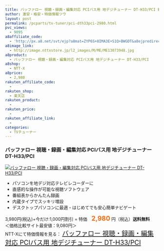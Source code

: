 ```yaml
---
title: バッファロー 視聴・録画・編集対応 PCIバス用 地デジチューナー DT-H33/PCI 箱汚れ特価2,980円！送料無料！
author: 激安・格安・特価情報ツウ
layout: post
permalink: /pcparts/tv-tuner/pci-dth33pci-2980.html
pvc_views:
  - 9095
a8affiliate_code:
  - 'http://px.a8.net/svt/ejp?a8mat=ZYP6S+8IMA3E+S1Q+BWGDT&a8ejpredirect=http://nttxstore.jp/_II_ME13073948'
a8image_link:
  - http://image.nttxstore.jp/l2_images/M/ME/ME13073948.jpg
a8product:
  - バッファロー 視聴・録画・編集対応 PCIバス用 地デジチューナー DT-H33/PCI
a8shop:
  - NTT-X
a8price:
  - 2,980
rakuten_affiliate_code:
  - 
rakuten_shop:
  - 楽天店
rakuten_product:
  - 
rakuten_price:
  - 
rakuten_affiliate_link:
  - 
categories:
  - TVチューナー
---
```

### バッファロー 視聴・録画・編集対応 PCIバス用 地デジチューナー DT-H33/PCI

<div class="img-bg2 img_L">
  <a title="バッファロー 視聴・録画・編集対応 PCIバス用 地デジチューナー DT-H33/PCI" href="http://px.a8.net/svt/ejp?a8mat=ZYP6S+8IMA3E+S1Q+BWGDT&a8ejpredirect=http://nttxstore.jp/_II_ME13073948" target="_blank"><img src="http://i2.wp.com/image.nttxstore.jp/l2_images/M/ME/ME13073948.jpg?resize=120%2C120" border="0" alt="バッファロー 視聴・録画・編集対応 PCIバス用 地デジチューナー DT-H33/PCI" style="border: 0pt none;" data-recalc-dims="1" /></a>
</div>

<!--more-->

  * パソコンを地デジ対応テレビレコーダーに
  * 直感的な操作が可能な視聴ソフトウェア
  * 番組表からかんたん録画
  * 内蔵タイプでスッキリ増設
  * デスクトップパソコンに最適・はじめてでも安心簡単ナビゲート

3,980円(税込)+今だけ:1,000円割引 = 特価　<span style="color: #ff6600; font-size: 150%;"><strong>2,980</strong></span> 円（税込）**送料無料**  
＜価格比較サイト最安値：9,080円＞  
NTT-Xにて特価情報を見る： <span style="font-size: 150%;"><a href="http://px.a8.net/svt/ejp?a8mat=ZYP6S+8IMA3E+S1Q+BWGDT&a8ejpredirect=http://nttxstore.jp/_II_ME13073948" target="_blank">バッファロー 視聴・録画・編集対応 PCIバス用 地デジチューナー DT-H33/PCI</a></span>